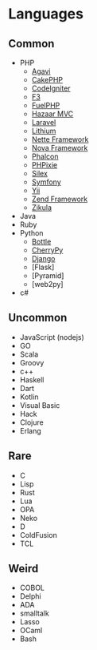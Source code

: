 # Languages

## Common

* PHP
  * [Agavi](http://www.agavi.org/)
  * [CakePHP](http://cakephp.org/)
  * [CodeIgniter](http://www.codeigniter.com/)
  * [F3](http://fatfreeframework.com/)
  * [FuelPHP](http://fuelphp.com/)
  * [Hazaar MVC](http://www.hazaarmvc.com/)
  * [Laravel](https://laravel.com/)
  * [Lithium](http://li3.me)
  * [Nette Framework](https://nette.org/)
  * [Nova Framework](http://novaframework.com)
  * [Phalcon](https://phalconphp.com/)
  * [PHPixie](https://phpixie.com/)
  * [Silex](http://silex.sensiolabs.org/)
  * [Symfony](http://symfony.com/)
  * [Yii](http://www.yiiframework.com/)
  * [Zend Framework](http://framework.zend.com/)
  * [Zikula](http://zikula.org/)
* Java
* Ruby
* Python
  * [Bottle](bottlepy.org/)
  * [CherryPy](http://cherrypy.org/)
  * [Django](https://www.djangoproject.com/)
  * [Flask]
  * [Pyramid]
  * [web2py]
* c#

## Uncommon

* JavaScript (nodejs)
* GO
* Scala
* Groovy
* c++
* Haskell
* Dart
* Kotlin
* Visual Basic
* Hack
* Clojure
* Erlang

## Rare

* C
* Lisp
* Rust
* Lua
* OPA
* Neko
* D
* ColdFusion
* TCL

## Weird

* COBOL
* Delphi
* ADA
* smalltalk
* Lasso
* OCaml
* Bash
